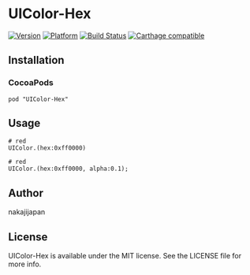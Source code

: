 # UIColor-Hex

[![Version](http://cocoapod-badges.herokuapp.com/v/UIColor-Hex/badge.png)](http://cocoadocs.org/docsets/UIColor-Hex)
[![Platform](http://cocoapod-badges.herokuapp.com/p/UIColor-Hex/badge.png)](http://cocoadocs.org/docsets/UIColor-Hex)
[![Build Status](https://travis-ci.org/nakajijapan/UIColor-Hex.png?branch=master)](https://travis-ci.org/nakajijapan/UIColor-Hex)
[![Carthage compatible](https://img.shields.io/badge/Carthage-compatible-4BC51D.svg?style=flat)](https://github.com/Carthage/Carthage)


## Installation

### CocoaPods

```
pod "UIColor-Hex"
```

## Usage

```
# red
UIColor.(hex:0xff0000)

# red
UIColor.(hex:0xff0000, alpha:0.1);
```

## Author

nakajijapan

## License

UIColor-Hex is available under the MIT license. See the LICENSE file for more info.

